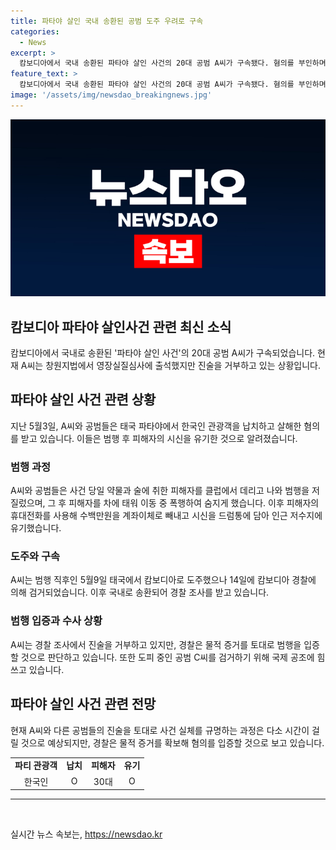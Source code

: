 ```yaml
---
title: 파타야 살인 국내 송환된 공범 도주 우려로 구속
categories:
  - News
excerpt: >
  캄보디아에서 국내 송환된 파타야 살인 사건의 20대 공범 A씨가 구속됐다. 혐의를 부인하며 잠입조사에 대한 질문에도 답하지 않았고, 검찰은 공범의 진술에 의존하지 않아도 물적 증거로 범행을 입증할 것으로 전망된다. 30대 공범 C씨는 아직 도피 중이며, 경찰은 국제 공조를 통해 그를 검거하는 데 힘을 모으고 있다. A씨의 거부로 사건 실체 규명에 시간이 걸릴 것으로 보이지만, 경찰은 증거 확보를 통해 어려움 없는 혐의 입증이 가능하다고 전망된다.
feature_text: >
  캄보디아에서 국내 송환된 파타야 살인 사건의 20대 공범 A씨가 구속됐다. 혐의를 부인하며 잠입조사에 대한 질문에도 답하지 않았고, 검찰은 공범의 진술에 의존하지 않아도 물적 증거로 범행을 입증할 것으로 전망된다. 30대 공범 C씨는 아직 도피 중이며, 경찰은 국제 공조를 통해 그를 검거하는 데 힘을 모으고 있다. A씨의 거부로 사건 실체 규명에 시간이 걸릴 것으로 보이지만, 경찰은 증거 확보를 통해 어려움 없는 혐의 입증이 가능하다고 전망된다.
image: '/assets/img/newsdao_breakingnews.jpg'
---
```


<p><img src="/assets/img/newsdao_breakingnews.jpg" alt="firstkoreanews 속보" /></p>

<h2>캄보디아 파타야 살인사건 관련 최신 소식</h2>

<p data-ke-size="size16">캄보디아에서 국내로 송환된 '파타야 살인 사건'의 20대 공범 A씨가 구속되었습니다. 현재 A씨는 창원지법에서 영장실질심사에 출석했지만 진술을 거부하고 있는 상황입니다.</p>

<h2 data-ke-size="size26">파타야 살인 사건 관련 상황</h2>

<p data-ke-size="size16">지난 5월3일, A씨와 공범들은 태국 파타야에서 한국인 관광객을 납치하고 살해한 혐의를 받고 있습니다. 이들은 범행 후 피해자의 시신을 유기한 것으로 알려졌습니다.</p>

<h3>범행 과정</h3>

<p data-ke-size="size16">A씨와 공범들은 사건 당일 약물과 술에 취한 피해자를 클럽에서 데리고 나와 범행을 저질렀으며, 그 후 피해자를 차에 태워 이동 중 폭행하여 숨지게 했습니다. 이후 피해자의 휴대전화를 사용해 수백만원을 계좌이체로 빼내고 시신을 드럼통에 담아 인근 저수지에 유기했습니다.</p>

<h3>도주와 구속</h3>

<p data-ke-size="size16">A씨는 범행 직후인 5월9일 태국에서 캄보디아로 도주했으나 14일에 캄보디아 경찰에 의해 검거되었습니다. 이후 국내로 송환되어 경찰 조사를 받고 있습니다.</p>

<h3>범행 입증과 수사 상황</h3>

<p data-ke-size="size16">A씨는 경찰 조사에서 진술을 거부하고 있지만, 경찰은 물적 증거를 토대로 범행을 입증할 것으로 판단하고 있습니다. 또한 도피 중인 공범 C씨를 검거하기 위해 국제 공조에 힘쓰고 있습니다.</p>

<h2 data-ke-size="size26">파타야 살인 사건 관련 전망</h2>

<p data-ke-size="size16">현재 A씨와 다른 공범들의 진술을 토대로 사건 실체를 규명하는 과정은 다소 시간이 걸릴 것으로 예상되지만, 경찰은 물적 증거를 확보해 혐의를 입증할 것으로 보고 있습니다.</p>

<table>
    <tr>
        <td style="text-align: center; height: 17px;"><b>파티 관광객</b></td>
        <td style="text-align: center; height: 17px;"><b>납치</b></td>
        <td style="text-align: center; height: 17px;"><b>피해자</b></td>
        <td style="text-align: center; height: 17px;"><b>유기</b></td>
    </tr>
    <tr>
        <td style="text-align: center; height: 17px;">한국인</td>
        <td style="text-align: center; height: 17px;">O</td>
        <td style="text-align: center; height: 17px;">30대</td>
        <td style="text-align: center; height: 17px;">O</td>
    </tr>
</table>

<hr>

<p data-ke-size="size16">&nbsp;</p>
실시간 뉴스 속보는, <a href="https://newsdao.kr" rel="dofollow">https://newsdao.kr</a>


